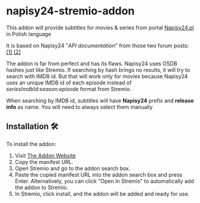 # napisy24-stremio-addon

This addon will provide subtitles for movies & series from portal [Napisy24.pl](http://napisy24.pl) in Polish language

It is based on Napisy24 "_API documentation_" from those two forum posts: [\[1\]](https://forum.napisy24.pl/viewtopic.php?f=9&t=142) [\[2\]](https://forum.napisy24.pl/viewtopic.php?f=26&t=226)

The addon is far from perfect and has its flaws. Napisy24 uses OSDB hashes just like Stremio. If searching by hash brings no results, it will try to search with IMDB id. But that will work only for movies because Napisy24 uses an unique IMDB id of each episode instead of _seriesImdbId:season:episode_ format from Stremio.

When searching by IMDB id, subtitles will have **Napisy24** prefix and **release info** as name. You will need to always select them manually 

## Installation 🛠️

To install the addon:

1. Visit [The Addon Website](https://napisy24-stremio-addon.leapcell.app/) 
2. Copy the manifest URL.
4. Open Stremio and go to the addon search box.
5. Paste the copied manifest URL into the addon search box and press Enter. Alternatively, you can click "Open In Stremio" to automatically add the addon to Stremio.
6. In Stremio, click install, and the addon will be added and ready for use.